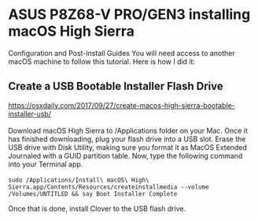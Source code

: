 # ASUS P8Z68-V PRO/GEN3 installing macOS High Sierra

Configuration and Post-Install Guides
You will need access to another macOS machine to follow this tutorial. 
Here is how I did it:

## Create a USB Bootable Installer Flash Drive
https://osxdaily.com/2017/09/27/create-macos-high-sierra-bootable-installer-usb/
<br><br>Download macOS High Sierra to /Applications folder on your Mac.
Once it has finished downloading, plug your flash drive into a USB slot.
Erase the USB drive with Disk Utility, making sure you format it as MacOS Extended Journaled with a GUID partition table.
Now, type the following command into your Terminal app. <br><br>
`sudo /Applications/Install\ macOS\ High\ Sierra.app/Contents/Resources/createinstallmedia --volume /Volumes/UNTITLED && say Boot Installer Complete`

Once that is done, install Clover to the USB flash drive.
